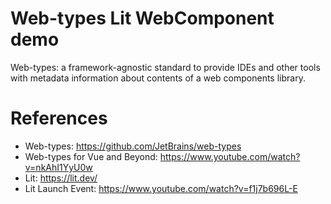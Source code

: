 Web-types Lit WebComponent demo
===========

Web-types: a framework-agnostic standard to provide IDEs and other tools with metadata information about contents of a web components library.

# References

* Web-types: https://github.com/JetBrains/web-types
* Web-types for Vue and Beyond: https://www.youtube.com/watch?v=nkAhI1YyU0w
* Lit: https://lit.dev/
* Lit Launch Event: https://www.youtube.com/watch?v=f1j7b696L-E
